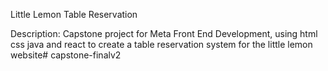 Little Lemon Table Reservation

Description:
Capstone project for Meta Front End Development, using html css java and react to create a table reservation system for the little lemon website#   c a p s t o n e - f i n a l v 2  
 